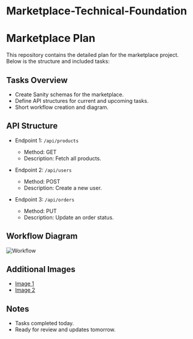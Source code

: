 # Marketplace-Technical-Foundation

# Marketplace Plan

This repository contains the detailed plan for the marketplace project. Below is the structure and included tasks:

## Tasks Overview
- Create Sanity schemas for the marketplace.
- Define API structures for current and upcoming tasks.
- Short workflow creation and diagram.

## API Structure
- Endpoint 1: `/api/products`
  - Method: GET
  - Description: Fetch all products.

- Endpoint 2: `/api/users`
  - Method: POST
  - Description: Create a new user.

- Endpoint 3: `/api/orders`
  - Method: PUT
  - Description: Update an order status.

## Workflow Diagram
![Workflow](images/workflow-diagram.jpg)

## Additional Images
- [Image 1](images/schema-design.jpg)
- [Image 2](images/api-structure.jpg)

## Notes
- Tasks completed today.
- Ready for review and updates tomorrow.
